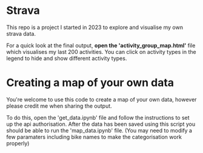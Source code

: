 # Strava
This repo is a project I started in 2023 to explore and visualise my own strava data.

For a quick look at the final output, **open the 'activity_group_map.html'** file which visualises my last 200 activities.
You can click on activity types in the legend to hide and show different activity types.

# Creating a map of your own data
You're welcome to use this code to create a map of your own data, however please credit me when sharing the output.

To do this, open the 'get_data.ipynb' file and follow the instructions to set up the api authorisation.
After the data has been saved using this script you should be able to run the 'map_data.ipynb' file.
(You may need to modify a few paramaters including bike names to make the categorisation work properly)
